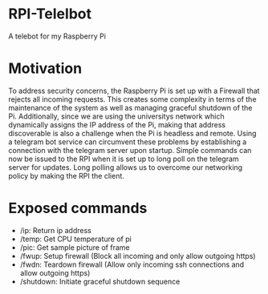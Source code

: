 # RPI-Telelbot
A telebot for my Raspberry Pi

# Motivation
To address security concerns, the Raspberry Pi is set up with a Firewall that rejects all incoming requests. This creates some complexity in terms of the maintenance of the system as well as managing graceful shutdown of the Pi. Additionally, since we are using the universitys network which dynamically assigns the IP address of the Pi, making that address discoverable is also a challenge when the Pi is headless and remote. Using a telegram bot service can circumvent these problems by establishing a connection with the telegram server upon startup. Simple commands can now be issued to the RPI when it is set up to long poll on the telegram server for updates. Long polling allows us to overcome our networking policy by making the RPI the client.

# Exposed commands
* /ip: Return ip address
* /temp: Get CPU temperature of pi
* /pic: Get sample picture of frame
* /fwup: Setup firewall (Block all incoming and only allow outgoing https)
* /fwdn: Teardown firewall (Allow only incoming ssh connections and allow outgoing https)
* /shutdown: Initiate graceful shutdown sequence
